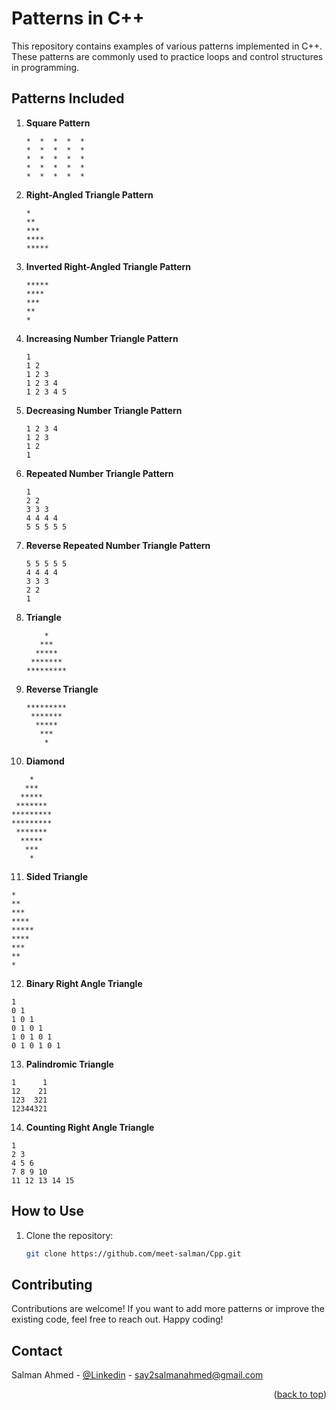 # Patterns in C++

This repository contains examples of various patterns implemented in C++. These patterns are commonly used to practice loops and control structures in programming.

## Patterns Included

1. **Square Pattern**
   ```
   *  *  *  *  *
   *  *  *  *  *
   *  *  *  *  *
   *  *  *  *  *
   *  *  *  *  *
   ```

2. **Right-Angled Triangle Pattern**
   ```
   *
   **
   ***
   ****
   *****
   ```

3. **Inverted Right-Angled Triangle Pattern**
   ```
   *****
   ****
   ***
   **
   *
   ```

4. **Increasing Number Triangle Pattern**
   ```
   1
   1 2
   1 2 3
   1 2 3 4
   1 2 3 4 5
   ```

5. **Decreasing Number Triangle Pattern**
   ```
   1 2 3 4 
   1 2 3 
   1 2 
   1 
   ```

6. **Repeated Number Triangle Pattern**
   ```
   1
   2 2
   3 3 3
   4 4 4 4
   5 5 5 5 5
   ```

7. **Reverse Repeated Number Triangle Pattern**
   ```
   5 5 5 5 5
   4 4 4 4
   3 3 3
   2 2
   1
   ```

8. **Triangle**
   ```
       *     
      ***    
     *****   
    *******  
   *********
   ```

9. **Reverse Triangle**
   ```
   *********
    *******  
     *****   
      ***    
       *     
   ```

10. **Diamond**
   ```
       *     
      ***    
     *****   
    *******  
   *********
   *********
    *******  
     *****   
      ***    
       *     
   ```

11. **Sided Triangle**
   ```
   *
   **
   ***
   ****
   ***** 
   ****
   ***
   **
   *
   ```

12. **Binary Right Angle Triangle**
   ```
   1 
   0 1 
   1 0 1 
   0 1 0 1 
   1 0 1 0 1 
   0 1 0 1 0 1 
   ```

13. **Palindromic Triangle**
   ```
   1      1 
   12    21 
   123  321 
   12344321
   ```

14. **Counting Right Angle Triangle**
   ```
   1 
   2 3 
   4 5 6 
   7 8 9 10 
   11 12 13 14 15
   ```



## How to Use

1. Clone the repository:
   ```bash
   git clone https://github.com/meet-salman/Cpp.git
   ```


<!-- CONTRIBUTING -->
## Contributing
Contributions are welcome! If you want to add more patterns or improve the existing code, feel free to reach out. Happy coding!


<!-- CONTACT  -->
## Contact

Salman Ahmed - [@Linkedin](https://www.linkedin.com/in/meet-salman/) - say2salmanahmed@gmail.com

<p align="right">(<a href="#readme-top">back to top</a>)</p>   